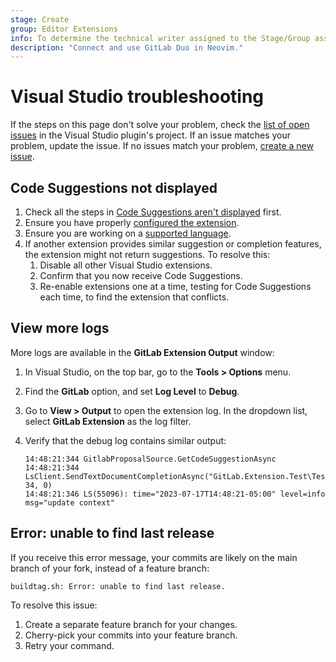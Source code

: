 ```yaml
---
stage: Create
group: Editor Extensions
info: To determine the technical writer assigned to the Stage/Group associated with this page, see https://handbook.gitlab.com/handbook/product/ux/technical-writing/#assignments
description: "Connect and use GitLab Duo in Neovim."
---
```


# Visual Studio troubleshooting

If the steps on this page don't solve your problem, check the
[list of open issues](https://gitlab.com/gitlab-org/editor-extensions/gitlab-visual-studio-extension/-/issues/?sort=created_date&state=opened&first_page_size=100)
in the Visual Studio plugin's project. If an issue matches your problem, update the issue.
If no issues match your problem, [create a new issue](https://gitlab.com/gitlab-org/editor-extensions/gitlab-visual-studio-extension/-/issues/new).

## Code Suggestions not displayed

1. Check all the steps in [Code Suggestions aren't displayed](../../user/project/repository/code_suggestions/troubleshooting.md#suggestions-not-displayed-in-microsoft-visual-studio) first.
1. Ensure you have properly [configured the extension](index.md#configure-the-extension).
1. Ensure you are working on a [supported language](../../user/project/repository/code_suggestions/supported_extensions.md#supported-languages).
1. If another extension provides similar suggestion or completion features, the extension might not return suggestions. To resolve this:
   1. Disable all other Visual Studio extensions.
   1. Confirm that you now receive Code Suggestions.
   1. Re-enable extensions one at a time, testing for Code Suggestions each time, to find the extension that conflicts.

## View more logs

More logs are available in the **GitLab Extension Output** window:

1. In Visual Studio, on the top bar, go to the **Tools > Options** menu.
1. Find the **GitLab** option, and set **Log Level** to **Debug**.
1. Go to **View > Output** to open the extension log. In the dropdown list, select **GitLab Extension** as the log filter.
1. Verify that the debug log contains similar output:

   ```shell
   14:48:21:344 GitlabProposalSource.GetCodeSuggestionAsync
   14:48:21:344 LsClient.SendTextDocumentCompletionAsync("GitLab.Extension.Test\TestData.cs", 34, 0)
   14:48:21:346 LS(55096): time="2023-07-17T14:48:21-05:00" level=info msg="update context"
   ```

## Error: unable to find last release

If you receive this error message, your commits are likely on the main branch of
your fork, instead of a feature branch:

```plaintext
buildtag.sh: Error: unable to find last release.
```

To resolve this issue:

1. Create a separate feature branch for your changes.
1. Cherry-pick your commits into your feature branch.
1. Retry your command.
